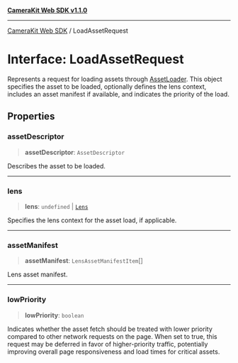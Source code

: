 [**CameraKit Web SDK v1.1.0**](../README.md)

***

[CameraKit Web SDK](../globals.md) / LoadAssetRequest

# Interface: LoadAssetRequest

Represents a request for loading assets through [AssetLoader](../type-aliases/AssetLoader.md). This object specifies the asset to be loaded,
optionally defines the lens context, includes an asset manifest if available, and indicates the priority of the load.

## Properties

### assetDescriptor

> **assetDescriptor**: `AssetDescriptor`

Describes the asset to be loaded.

***

### lens

> **lens**: `undefined` \| [`Lens`](Lens.md)

Specifies the lens context for the asset load, if applicable.

***

### assetManifest

> **assetManifest**: `LensAssetManifestItem`[]

Lens asset manifest.

***

### lowPriority

> **lowPriority**: `boolean`

Indicates whether the asset fetch should be treated with lower priority compared to other
network requests on the page. When set to true, this request may be deferred in favor of higher-priority
traffic, potentially improving overall page responsiveness and load times for critical assets.
